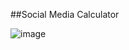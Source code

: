 ##Social Media Calculator

![image](https://github.com/user-attachments/assets/74a6a37c-0ce2-464b-af45-3aea555e1193)
